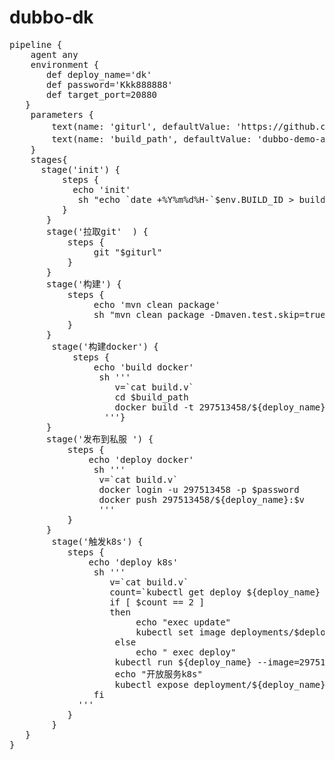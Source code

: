 # dubbo-dk
<pre>
pipeline {
    agent any
    environment {
       def deploy_name='dk'
       def password='Kkk888888'
       def target_port=20880
   }
    parameters {
        text(name: 'giturl', defaultValue: 'https://github.com/297513458/dubbo-dk.git', description: 'git地址')
        text(name: 'build_path', defaultValue: 'dubbo-demo-api-provider', description: '构建目录')
    }
    stages{
      stage('init') {  
          steps {
            echo 'init'
             sh "echo `date +%Y%m%d%H-`$env.BUILD_ID > build.v"
          }
       }
       stage('拉取git'  ) {
           steps {
                git "$giturl"
           }
       }
       stage('构建') { 
           steps {
                echo 'mvn clean package'
                sh "mvn clean package -Dmaven.test.skip=true"
           }
       }
        stage('构建docker') {  
            steps {
                echo 'build docker'
                 sh '''
                    v=`cat build.v`
                    cd $build_path
                    docker build -t 297513458/${deploy_name}:$v .
                  '''}
       }
       stage('发布到私服 ') {
           steps { 
               echo 'deploy docker'
                sh '''
                 v=`cat build.v`
                 docker login -u 297513458 -p $password
                 docker push 297513458/${deploy_name}:$v
                 '''
           }
       }
        stage('触发k8s') {
           steps { 
               echo 'deploy k8s'
                sh '''
                   v=`cat build.v`
                   count=`kubectl get deploy ${deploy_name} --namespace=app|wc -l`
                   if [ $count == 2 ]
                   then
                        echo "exec update"
                        kubectl set image deployments/$deploy_name $deploy_name=297513458/${deploy_name}:$v --namespace=app
                    else
                        echo " exec deploy"
                    kubectl run ${deploy_name} --image=297513458/${deploy_name}:$v --replicas=3 --namespace=app
                    echo "开放服务k8s"
                    kubectl expose deployment/${deploy_name} --port=${target_port}  --target-port=${target_port} --type=LoadBalancer --namespace=app
                fi
             '''
           }
        }
   }
}
</pre>
